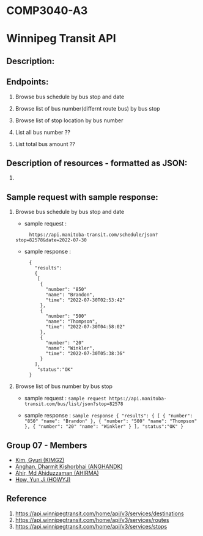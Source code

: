 # COMP3040-A3

# Winnipeg Transit API

## Description: 

## Endpoints:

 1. Browse bus schedule by bus stop and date

 2. Browse list of bus number(differnt route bus) by bus stop

 3. Browse list of stop location by bus number
 
 4. List all bus number ??
 
 5. List total bus amount ??

## Description of resources - formatted as JSON:

 1. 

## Sample request with sample response:

 1. Browse bus schedule by bus stop and date
     - sample request :
    ```sample request
         https://api.manitoba-transit.com/schedule/json?stop=82578&date=2022-07-30 
    ```
     - sample response : 
    ```sample response
         {
           "results":
           {
            [
             {
               "number": "850"
               "name": "Brandon",
               "time": "2022-07-30T02:53:42"
             },
             {
               "number": "500"
               "name": "Thompson",
               "time": "2022-07-30T04:58:02"
             },
             {
               "number": "20"
               "name": "Winkler",
               "time": "2022-07-30T05:38:36"
             }
           ],
            "status":"OK"
         }
    ```


  2. Browse list of bus number by bus stop
     - sample request :
    ```sample request
          https://api.manitoba-transit.com/bus/list/json?stop=82578
    ```
   
     - sample response :
    ```sample response
         {
           "results":
           {
            [
             {
               "number": "850"
               "name": "Brandon"
             },
             {
               "number": "500"
               "name": "Thompson"
             },
             {
               "number": "20"
               "name": "Winkler"
             }
           ],
            "status":"OK"
         }
    ```       

## Group 07 - Members
 - [Kim, Gyuri (KIMG2)](https://github.com/gyuyuu)
 - [Anghan, Dharmit Kishorbhai (ANGHANDK)](https://github.com/dkanghan)
 - [Ahir, Md Ahiduzzaman (AHIRMA)](https://github.com/AhirGit)
 - [How, Yun Ji (HOWYJ)](https://github.com/yunji0387)

## Reference
 1. https://api.winnipegtransit.com/home/api/v3/services/destinations
 2. https://api.winnipegtransit.com/home/api/v3/services/routes
 3. https://api.winnipegtransit.com/home/api/v3/services/stops
